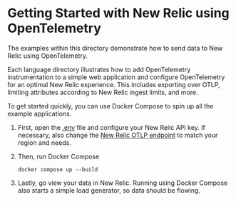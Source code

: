 # Getting Started with New Relic using OpenTelemetry

The examples within this directory demonstrate how to send data to New Relic
using OpenTelemetry.

Each language directory illustrates how to add OpenTelemetry instrumentation to
a simple web application and configure OpenTelemetry for an optimal New Relic
experience. This includes exporting over OTLP, limiting attributes according to
New Relic ingest limits, and more.

To get started quickly, you can use Docker Compose to spin up all the example
applications.

1. First, open the [.env](./.env) file and configure your New Relic API key.
   If necessary, also change the
   [New Relic OTLP endpoint](https://docs.newrelic.com/docs/more-integrations/open-source-telemetry-integrations/opentelemetry/best-practices/opentelemetry-otlp/#configure-endpoint-port-protocol)
   to match your region and needs.

2. Then, run Docker Compose

    ```shell
    docker compose up --build
    ```

3. Lastly, go view your data in New Relic. Running using Docker Compose also
   starts a simple load generator, so data should be flowing.
